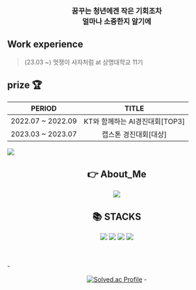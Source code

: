 <div align="center">
    <h3> 
    꿈꾸는 청년에겐 작은 기회조차 <br>
    얼마나 소중한지 알기에 
</div>


##  Work experience 
> (23.03 ~) 멋쟁이 사자처럼 at 상명대학교 11기 

## prize :trophy:
|       PERIOD      |              TITLE             |
|:-----------------:|:------------------------------:|
| 2022.07 ~ 2022.09 | KT와 함께하는 AI경진대회[TOP3] |
| 2023.03 ~ 2023.07 |      캡스톤 경진대회[대상]     |
> 
> 
<div align="left">
<img src="https://capsule-render.vercel.app/api?type=waving&color=auto&height=200&section=header&text=YongWoo&fontSize=90" />
</div>
    
<div align=center><h2>👉 About_Me</h2></div>
<div align="center">
<a href="https://softyong.tistory.com/"><img src="https://img.shields.io/badge/tistory-F05138?style=flat-square&logo=tistory&logoColor=white"/></a>
</div>
    
<div align=center><h2>📚 STACKS</h1></div>
<div align=center>
<img src="https://img.shields.io/badge/python-3776AB?style=for-the-badge&logo=python&logoColor=white">
<img src="https://img.shields.io/badge/linux-FCC624?style=for-the-badge&logo=linux&logoColor=black">
<img src="https://img.shields.io/badge/Java-007396?style=flat-square&logo=Java&logoColor=white">
<img src="https://img.shields.io/badge/SpringFramework-6DB33F?style=flat-square&logo=Spring&logoColor=white">
<br>
</div>
<br><br>



-<div align="center">
[![Solved.ac Profile](http://mazassumnida.wtf/api/v2/generate_badge?boj=lyw0324)](https://solved.ac/lyw0324/)
-</div>
